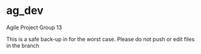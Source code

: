 # ag_dev
Agile Project Group 13

This is a safe back-up in for the worst case.
Please do not push or edit files in the branch
